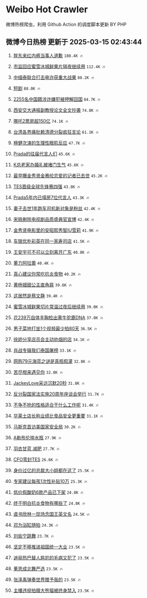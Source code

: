 # Weibo Hot Crawler 



微博热榜爬虫，利用 Github Action 的调度脚本更新 BY PHP 


## 微博今日热榜 更新于 2025-03-15 02:43:44 
1. [胖东来红内裤当事人道歉](https://s.weibo.com/weibo?q=%23%E8%83%96%E4%B8%9C%E6%9D%A5%E7%BA%A2%E5%86%85%E8%A3%A4%E5%BD%93%E4%BA%8B%E4%BA%BA%E9%81%93%E6%AD%89%23&t=31&band_rank=1&Refer=top) `180.4K 🔥` 

1. [市监回应蜜雪冰城鲜果片隔夜继续用](https://s.weibo.com/weibo?q=%23%E5%B8%82%E7%9B%91%E5%9B%9E%E5%BA%94%E8%9C%9C%E9%9B%AA%E5%86%B0%E5%9F%8E%E9%B2%9C%E6%9E%9C%E7%89%87%E9%9A%94%E5%A4%9C%E7%BB%A7%E7%BB%AD%E7%94%A8%23&t=31&band_rank=2&Refer=top) `112.4K 🔥` 

1. [中缅泰联合打击电诈获重大战果](https://s.weibo.com/weibo?q=%23%E4%B8%AD%E7%BC%85%E6%B3%B0%E8%81%94%E5%90%88%E6%89%93%E5%87%BB%E7%94%B5%E8%AF%88%E8%8E%B7%E9%87%8D%E5%A4%A7%E6%88%98%E6%9E%9C%23&t=31&band_rank=3&Refer=top) `88.2K 🔥` 

1. [短剧](https://s.weibo.com/weibo?q=%E7%9F%AD%E5%89%A7&t=31&band_rank=4&Refer=top) `88.0K 🔥` 

1. [2255名中国籍涉诈嫌犯被押解回国](https://s.weibo.com/weibo?q=%232255%E5%90%8D%E4%B8%AD%E5%9B%BD%E7%B1%8D%E6%B6%89%E8%AF%88%E5%AB%8C%E7%8A%AF%E8%A2%AB%E6%8A%BC%E8%A7%A3%E5%9B%9E%E5%9B%BD%23&t=31&band_rank=5&Refer=top) `84.7K 🔥` 

1. [西安交大通报副教授论文全文抄袭](https://s.weibo.com/weibo?q=%23%E8%A5%BF%E5%AE%89%E4%BA%A4%E5%A4%A7%E9%80%9A%E6%8A%A5%E5%89%AF%E6%95%99%E6%8E%88%E8%AE%BA%E6%96%87%E5%85%A8%E6%96%87%E6%8A%84%E8%A2%AD%23&t=31&band_rank=6&Refer=top) `74.8K 🔥` 

1. [哪吒2票房超150亿](https://s.weibo.com/weibo?q=%23%E5%93%AA%E5%90%922%E7%A5%A8%E6%88%BF%E8%B6%85150%E4%BA%BF%23&t=31&band_rank=7&Refer=top) `74.1K 🔥` 

1. [台湾各界痛批赖清德分裂疯狂言论](https://s.weibo.com/weibo?q=%23%E5%8F%B0%E6%B9%BE%E5%90%84%E7%95%8C%E7%97%9B%E6%89%B9%E8%B5%96%E6%B8%85%E5%BE%B7%E5%88%86%E8%A3%82%E7%96%AF%E7%8B%82%E8%A8%80%E8%AE%BA%23&t=31&band_rank=8&Refer=top) `61.1K 🔥` 

1. [檀健次演的生理性眼肌反应](https://s.weibo.com/weibo?q=%E6%AA%80%E5%81%A5%E6%AC%A1%E6%BC%94%E7%9A%84%E7%94%9F%E7%90%86%E6%80%A7%E7%9C%BC%E8%82%8C%E5%8F%8D%E5%BA%94&t=31&band_rank=9&Refer=top) `47.7K 🔥` 

1. [Prada的往届代言人们](https://s.weibo.com/weibo?q=%23Prada%E7%9A%84%E5%BE%80%E5%B1%8A%E4%BB%A3%E8%A8%80%E4%BA%BA%E4%BB%AC%23&t=31&band_rank=10&Refer=top) `45.6K 🔥` 

1. [K总老家办婚礼被堵门生气](https://s.weibo.com/weibo?q=%23K%E6%80%BB%E8%80%81%E5%AE%B6%E5%8A%9E%E5%A9%9A%E7%A4%BC%E8%A2%AB%E5%A0%B5%E9%97%A8%E7%94%9F%E6%B0%94%23&t=31&band_rank=11&Refer=top) `45.6K 🔥` 

1. [最早曝金秀贤金赛纶恋爱的记者已去世](https://s.weibo.com/weibo?q=%23%E6%9C%80%E6%97%A9%E6%9B%9D%E9%87%91%E7%A7%80%E8%B4%A4%E9%87%91%E8%B5%9B%E7%BA%B6%E6%81%8B%E7%88%B1%E7%9A%84%E8%AE%B0%E8%80%85%E5%B7%B2%E5%8E%BB%E4%B8%96%23&t=31&band_rank=12&Refer=top) `45.2K 🔥` 

1. [TES晋级全球先锋赛四强](https://s.weibo.com/weibo?q=%23TES%E6%99%8B%E7%BA%A7%E5%85%A8%E7%90%83%E5%85%88%E9%94%8B%E8%B5%9B%E5%9B%9B%E5%BC%BA%23&t=31&band_rank=13&Refer=top) `43.8K 🔥` 

1. [Prada5年内已塌房7位代言人](https://s.weibo.com/weibo?q=%23Prada5%E5%B9%B4%E5%86%85%E5%B7%B2%E5%A1%8C%E6%88%BF7%E4%BD%8D%E4%BB%A3%E8%A8%80%E4%BA%BA%23&t=31&band_rank=14&Refer=top) `43.3K 🔥` 

1. [妻子去世1年跑车司机新对象是粉丝](https://s.weibo.com/weibo?q=%23%E5%A6%BB%E5%AD%90%E5%8E%BB%E4%B8%961%E5%B9%B4%E8%B7%91%E8%BD%A6%E5%8F%B8%E6%9C%BA%E6%96%B0%E5%AF%B9%E8%B1%A1%E6%98%AF%E7%B2%89%E4%B8%9D%23&t=31&band_rank=15&Refer=top) `42.4K 🔥` 

1. [宋轶删除电视剧品质盛典官宣博](https://s.weibo.com/weibo?q=%23%E5%AE%8B%E8%BD%B6%E5%88%A0%E9%99%A4%E7%94%B5%E8%A7%86%E5%89%A7%E5%93%81%E8%B4%A8%E7%9B%9B%E5%85%B8%E5%AE%98%E5%AE%A3%E5%8D%9A%23&t=31&band_rank=16&Refer=top) `42.4K 🔥` 

1. [金秀贤电影里的安昭熙秀智IU雪莉](https://s.weibo.com/weibo?q=%23%E9%87%91%E7%A7%80%E8%B4%A4%E7%94%B5%E5%BD%B1%E9%87%8C%E7%9A%84%E5%AE%89%E6%98%AD%E7%86%99%E7%A7%80%E6%99%BAIU%E9%9B%AA%E8%8E%89%23&t=31&band_rank=17&Refer=top) `41.9K 🔥` 

1. [车银优朴彩英在同一家寿司店](https://s.weibo.com/weibo?q=%23%E8%BD%A6%E9%93%B6%E4%BC%98%E6%9C%B4%E5%BD%A9%E8%8B%B1%E5%9C%A8%E5%90%8C%E4%B8%80%E5%AE%B6%E5%AF%BF%E5%8F%B8%E5%BA%97%23&t=31&band_rank=18&Refer=top) `41.5K 🔥` 

1. [王安宇可不可以立刻离开广东](https://s.weibo.com/weibo?q=%E7%8E%8B%E5%AE%89%E5%AE%87%E5%8F%AF%E4%B8%8D%E5%8F%AF%E4%BB%A5%E7%AB%8B%E5%88%BB%E7%A6%BB%E5%BC%80%E5%B9%BF%E4%B8%9C&t=31&band_rank=19&Refer=top) `40.8K 🔥` 

1. [董力阿拉蕾](https://s.weibo.com/weibo?q=%E8%91%A3%E5%8A%9B%E9%98%BF%E6%8B%89%E8%95%BE&t=31&band_rank=20&Refer=top) `40.4K 🔥` 

1. [真心建议你常吃抗炎食物](https://s.weibo.com/weibo?q=%23%E7%9C%9F%E5%BF%83%E5%BB%BA%E8%AE%AE%E4%BD%A0%E5%B8%B8%E5%90%83%E6%8A%97%E7%82%8E%E9%A3%9F%E7%89%A9%23&t=31&band_rank=21&Refer=top) `40.2K 🔥` 

1. [黄杨钿甜公主直角肩](https://s.weibo.com/weibo?q=%E9%BB%84%E6%9D%A8%E9%92%BF%E7%94%9C%E5%85%AC%E4%B8%BB%E7%9B%B4%E8%A7%92%E8%82%A9&t=31&band_rank=22&Refer=top) `39.6K 🔥` 

1. [这居然是蔡文静](https://s.weibo.com/weibo?q=%E8%BF%99%E5%B1%85%E7%84%B6%E6%98%AF%E8%94%A1%E6%96%87%E9%9D%99&t=31&band_rank=23&Refer=top) `39.4K 🔥` 

1. [蜜雪冰城鲜果切片常温过夜后继续用](https://s.weibo.com/weibo?q=%23%E8%9C%9C%E9%9B%AA%E5%86%B0%E5%9F%8E%E9%B2%9C%E6%9E%9C%E5%88%87%E7%89%87%E5%B8%B8%E6%B8%A9%E8%BF%87%E5%A4%9C%E5%90%8E%E7%BB%A7%E7%BB%AD%E7%94%A8%23&t=31&band_rank=24&Refer=top) `39.0K 🔥` 

1. [花239万自体丰胸检出黄牛驼鹿DNA](https://s.weibo.com/weibo?q=%23%E8%8A%B1239%E4%B8%87%E8%87%AA%E4%BD%93%E4%B8%B0%E8%83%B8%E6%A3%80%E5%87%BA%E9%BB%84%E7%89%9B%E9%A9%BC%E9%B9%BFDNA%23&t=31&band_rank=25&Refer=top) `37.0K 🔥` 

1. [男子菜地打坐1个视频最少拍80天](https://s.weibo.com/weibo?q=%23%E7%94%B7%E5%AD%90%E8%8F%9C%E5%9C%B0%E6%89%93%E5%9D%901%E4%B8%AA%E8%A7%86%E9%A2%91%E6%9C%80%E5%B0%91%E6%8B%8D80%E5%A4%A9%23&t=31&band_rank=26&Refer=top) `36.5K 🔥` 

1. [徐娇分享店员会主动劝烟的店](https://s.weibo.com/weibo?q=%23%E5%BE%90%E5%A8%87%E5%88%86%E4%BA%AB%E5%BA%97%E5%91%98%E4%BC%9A%E4%B8%BB%E5%8A%A8%E5%8A%9D%E7%83%9F%E7%9A%84%E5%BA%97%23&t=31&band_rank=27&Refer=top) `34.1K 🔥` 

1. [肖战专辑我们泰国屠榜](https://s.weibo.com/weibo?q=%23%E8%82%96%E6%88%98%E4%B8%93%E8%BE%91%E6%88%91%E4%BB%AC%E6%B3%B0%E5%9B%BD%E5%B1%A0%E6%A6%9C%23&t=31&band_rank=28&Refer=top) `33.1K 🔥` 

1. [网购79元海蓝之谜是真瓶假灌](https://s.weibo.com/weibo?q=%23%E7%BD%91%E8%B4%AD79%E5%85%83%E6%B5%B7%E8%93%9D%E4%B9%8B%E8%B0%9C%E6%98%AF%E7%9C%9F%E7%93%B6%E5%81%87%E7%81%8C%23&t=31&band_rank=29&Refer=top) `32.8K 🔥` 

1. [苦尽柑来遇见你](https://s.weibo.com/weibo?q=%E8%8B%A6%E5%B0%BD%E6%9F%91%E6%9D%A5%E9%81%87%E8%A7%81%E4%BD%A0&t=31&band_rank=30&Refer=top) `32.8K 🔥` 

1. [JackeyLove采访沉默20秒](https://s.weibo.com/weibo?q=%23JackeyLove%E9%87%87%E8%AE%BF%E6%B2%89%E9%BB%9820%E7%A7%92%23&t=31&band_rank=31&Refer=top) `31.8K 🔥` 

1. [反分裂国家法实施20周年座谈会举行](https://s.weibo.com/weibo?q=%23%E5%8F%8D%E5%88%86%E8%A3%82%E5%9B%BD%E5%AE%B6%E6%B3%95%E5%AE%9E%E6%96%BD20%E5%91%A8%E5%B9%B4%E5%BA%A7%E8%B0%88%E4%BC%9A%E4%B8%BE%E8%A1%8C%23&t=31&band_rank=32&Refer=top) `31.7K 🔥` 

1. [不争不抢的性格适合干什么工作呢](https://s.weibo.com/weibo?q=%23%E4%B8%8D%E4%BA%89%E4%B8%8D%E6%8A%A2%E7%9A%84%E6%80%A7%E6%A0%BC%E9%80%82%E5%90%88%E5%B9%B2%E4%BB%80%E4%B9%88%E5%B7%A5%E4%BD%9C%E5%91%A2%23&t=31&band_rank=33&Refer=top) `31.4K 🔥` 

1. [华莱士店长称业绩比食品安全更重要](https://s.weibo.com/weibo?q=%23%E5%8D%8E%E8%8E%B1%E5%A3%AB%E5%BA%97%E9%95%BF%E7%A7%B0%E4%B8%9A%E7%BB%A9%E6%AF%94%E9%A3%9F%E5%93%81%E5%AE%89%E5%85%A8%E6%9B%B4%E9%87%8D%E8%A6%81%23&t=31&band_rank=34&Refer=top) `31.1K 🔥` 

1. [马斯克首访美国家安全局](https://s.weibo.com/weibo?q=%23%E9%A9%AC%E6%96%AF%E5%85%8B%E9%A6%96%E8%AE%BF%E7%BE%8E%E5%9B%BD%E5%AE%B6%E5%AE%89%E5%85%A8%E5%B1%80%23&t=31&band_rank=35&Refer=top) `30.2K 🔥` 

1. [A勒布伦摔水瓶](https://s.weibo.com/weibo?q=%23A%E5%8B%92%E5%B8%83%E4%BC%A6%E6%91%94%E6%B0%B4%E7%93%B6%23&t=31&band_rank=36&Refer=top) `27.9K 🔥` 

1. [羽衣甘蓝 减肥](https://s.weibo.com/weibo?q=%E7%BE%BD%E8%A1%A3%E7%94%98%E8%93%9D%20%E5%87%8F%E8%82%A5&t=31&band_rank=37&Refer=top) `27.7K 🔥` 

1. [CFO零封TES](https://s.weibo.com/weibo?q=%23CFO%E9%9B%B6%E5%B0%81TES%23&t=31&band_rank=38&Refer=top) `26.6K 🔥` 

1. [身价过亿的总裁大小姐都在这了](https://s.weibo.com/weibo?q=%E8%BA%AB%E4%BB%B7%E8%BF%87%E4%BA%BF%E7%9A%84%E6%80%BB%E8%A3%81%E5%A4%A7%E5%B0%8F%E5%A7%90%E9%83%BD%E5%9C%A8%E8%BF%99%E4%BA%86&t=31&band_rank=39&Refer=top) `25.5K 🔥` 

1. [专家建议每孩1次性补贴10万](https://s.weibo.com/weibo?q=%23%E4%B8%93%E5%AE%B6%E5%BB%BA%E8%AE%AE%E6%AF%8F%E5%AD%A91%E6%AC%A1%E6%80%A7%E8%A1%A5%E8%B4%B410%E4%B8%87%23&t=31&band_rank=40&Refer=top) `25.3K 🔥` 

1. [低价假酸奶6款产品已下架](https://s.weibo.com/weibo?q=%23%E4%BD%8E%E4%BB%B7%E5%81%87%E9%85%B8%E5%A5%B66%E6%AC%BE%E4%BA%A7%E5%93%81%E5%B7%B2%E4%B8%8B%E6%9E%B6%23&t=31&band_rank=41&Refer=top) `24.8K 🔥` 

1. [终于明白抗炎食物有哪些了](https://s.weibo.com/weibo?q=%23%E7%BB%88%E4%BA%8E%E6%98%8E%E7%99%BD%E6%8A%97%E7%82%8E%E9%A3%9F%E7%89%A9%E6%9C%89%E5%93%AA%E4%BA%9B%E4%BA%86%23&t=31&band_rank=42&Refer=top) `24.8K 🔥` 

1. [虞书欣林一现场念国王英文名](https://s.weibo.com/weibo?q=%E8%99%9E%E4%B9%A6%E6%AC%A3%E6%9E%97%E4%B8%80%E7%8E%B0%E5%9C%BA%E5%BF%B5%E5%9B%BD%E7%8E%8B%E8%8B%B1%E6%96%87%E5%90%8D&t=31&band_rank=43&Refer=top) `24.5K 🔥` 

1. [邓为浴缸随拍](https://s.weibo.com/weibo?q=%23%E9%82%93%E4%B8%BA%E6%B5%B4%E7%BC%B8%E9%9A%8F%E6%8B%8D%23&t=31&band_rank=44&Refer=top) `24.3K 🔥` 

1. [刘些宁跳舞](https://s.weibo.com/weibo?q=%E5%88%98%E4%BA%9B%E5%AE%81%E8%B7%B3%E8%88%9E&t=31&band_rank=45&Refer=top) `23.7K 🔥` 

1. [坚定不移推进祖国统一大业](https://s.weibo.com/weibo?q=%23%E5%9D%9A%E5%AE%9A%E4%B8%8D%E7%A7%BB%E6%8E%A8%E8%BF%9B%E7%A5%96%E5%9B%BD%E7%BB%9F%E4%B8%80%E5%A4%A7%E4%B8%9A%23&t=31&band_rank=46&Refer=top) `23.5K 🔥` 

1. [迪丽热巴替人尴尬的毛病又犯了](https://s.weibo.com/weibo?q=%E8%BF%AA%E4%B8%BD%E7%83%AD%E5%B7%B4%E6%9B%BF%E4%BA%BA%E5%B0%B4%E5%B0%AC%E7%9A%84%E6%AF%9B%E7%97%85%E5%8F%88%E7%8A%AF%E4%BA%86&t=31&band_rank=47&Refer=top) `23.5K 🔥` 

1. [董思成北舞严选](https://s.weibo.com/weibo?q=%23%E8%91%A3%E6%80%9D%E6%88%90%E5%8C%97%E8%88%9E%E4%B8%A5%E9%80%89%23&t=31&band_rank=48&Refer=top) `23.5K 🔥` 

1. [张泽禹弹奏世界赠予我的](https://s.weibo.com/weibo?q=%23%E5%BC%A0%E6%B3%BD%E7%A6%B9%E5%BC%B9%E5%A5%8F%E4%B8%96%E7%95%8C%E8%B5%A0%E4%BA%88%E6%88%91%E7%9A%84%23&t=31&band_rank=49&Refer=top) `23.5K 🔥` 

1. [主播违规拍摄大熊猫被终身禁入](https://s.weibo.com/weibo?q=%23%E4%B8%BB%E6%92%AD%E8%BF%9D%E8%A7%84%E6%8B%8D%E6%91%84%E5%A4%A7%E7%86%8A%E7%8C%AB%E8%A2%AB%E7%BB%88%E8%BA%AB%E7%A6%81%E5%85%A5%23&t=31&band_rank=50&Refer=top) `23.5K 🔥` 

